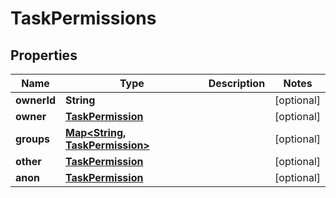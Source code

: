 

# TaskPermissions


## Properties

Name | Type | Description | Notes
------------ | ------------- | ------------- | -------------
**ownerId** | **String** |  |  [optional]
**owner** | [**TaskPermission**](TaskPermission.md) |  |  [optional]
**groups** | [**Map&lt;String, TaskPermission&gt;**](TaskPermission.md) |  |  [optional]
**other** | [**TaskPermission**](TaskPermission.md) |  |  [optional]
**anon** | [**TaskPermission**](TaskPermission.md) |  |  [optional]



